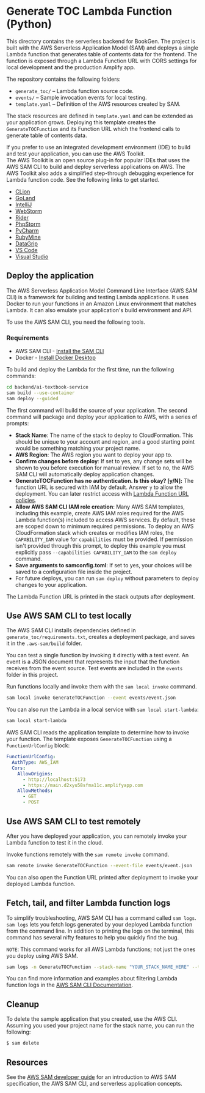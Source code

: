 # Generate TOC Lambda Function (Python)

This directory contains the serverless backend for BookGen.  The project is built
with the AWS Serverless Application Model (SAM) and deploys a single Lambda
function that generates table of contents data for the frontend.  The function is
exposed through a Lambda Function URL with CORS settings for local development
and the production Amplify app.

The repository contains the following folders:

- `generate_toc/` – Lambda function source code.
- `events/` – Sample invocation events for local testing.
- `template.yaml` – Definition of the AWS resources created by SAM.

The stack resources are defined in `template.yaml` and can be extended as your
application grows. Deploying this template creates the `GenerateTOCFunction` and
its Function URL which the frontend calls to generate table of contents data.

If you prefer to use an integrated development environment (IDE) to build and test your application, you can use the AWS Toolkit.  
The AWS Toolkit is an open source plug-in for popular IDEs that uses the AWS SAM CLI to build and deploy serverless applications on AWS. The AWS Toolkit also adds a simplified step-through debugging experience for Lambda function code. See the following links to get started.

- [CLion](https://docs.aws.amazon.com/toolkit-for-jetbrains/latest/userguide/welcome.html)
- [GoLand](https://docs.aws.amazon.com/toolkit-for-jetbrains/latest/userguide/welcome.html)
- [IntelliJ](https://docs.aws.amazon.com/toolkit-for-jetbrains/latest/userguide/welcome.html)
- [WebStorm](https://docs.aws.amazon.com/toolkit-for-jetbrains/latest/userguide/welcome.html)
- [Rider](https://docs.aws.amazon.com/toolkit-for-jetbrains/latest/userguide/welcome.html)
- [PhpStorm](https://docs.aws.amazon.com/toolkit-for-jetbrains/latest/userguide/welcome.html)
- [PyCharm](https://docs.aws.amazon.com/toolkit-for-jetbrains/latest/userguide/welcome.html)
- [RubyMine](https://docs.aws.amazon.com/toolkit-for-jetbrains/latest/userguide/welcome.html)
- [DataGrip](https://docs.aws.amazon.com/toolkit-for-jetbrains/latest/userguide/welcome.html)
- [VS Code](https://docs.aws.amazon.com/toolkit-for-vscode/latest/userguide/welcome.html)
- [Visual Studio](https://docs.aws.amazon.com/toolkit-for-visual-studio/latest/user-guide/welcome.html)

## Deploy the application

The AWS Serverless Application Model Command Line Interface (AWS SAM CLI) is a framework for building and testing Lambda applications. It uses Docker to run your functions in an Amazon Linux environment that matches Lambda. It can also emulate your application's build environment and API.

To use the AWS SAM CLI, you need the following tools.

### Requirements

- AWS SAM CLI - [Install the SAM CLI](https://docs.aws.amazon.com/serverless-application-model/latest/developerguide/serverless-sam-cli-install.html)
- Docker - [Install Docker Desktop](https://hub.docker.com/search/?type=edition&offering=community)

To build and deploy the Lambda for the first time, run the following commands:

```bash
cd backend/ai-textbook-service
sam build --use-container
sam deploy --guided
```

The first command will build the source of your application. The second command will package and deploy your application to AWS, with a series of prompts:

- **Stack Name**: The name of the stack to deploy to CloudFormation. This should be unique to your account and region, and a good starting point would be something matching your project name.
- **AWS Region**: The AWS region you want to deploy your app to.
- **Confirm changes before deploy**: If set to yes, any change sets will be shown to you before execution for manual review. If set to no, the AWS SAM CLI will automatically deploy application changes.
- **GenerateTOCFunction has no authentication. Is this okay? [y/N]:** The function URL is secured with IAM by default. Answer `y` to allow the deployment. You can later restrict access with [Lambda Function URL policies](https://docs.aws.amazon.com/lambda/latest/dg/urls-auth.html).
- **Allow AWS SAM CLI IAM role creation**: Many AWS SAM templates, including this example, create AWS IAM roles required for the AWS Lambda function(s) included to access AWS services. By default, these are scoped down to minimum required permissions. To deploy an AWS CloudFormation stack which creates or modifies IAM roles, the `CAPABILITY_IAM` value for `capabilities` must be provided. If permission isn't provided through this prompt, to deploy this example you must explicitly pass `--capabilities CAPABILITY_IAM` to the `sam deploy` command.
- **Save arguments to samconfig.toml**: If set to yes, your choices will be saved to a configuration file inside the project.
- For future deploys, you can run `sam deploy` without parameters to deploy changes to your application.

The Lambda Function URL is printed in the stack outputs after deployment.

## Use AWS SAM CLI to test locally

The AWS SAM CLI installs dependencies defined in `generate_toc/requirements.txt`, creates a deployment package, and saves it in the `.aws-sam/build` folder.

You can test a single function by invoking it directly with a test event. An event is a JSON document that represents the input that the function receives from the event source. Test events are included in the `events` folder in this project.

Run functions locally and invoke them with the `sam local invoke` command.

```bash
sam local invoke GenerateTOCFunction --event events/event.json
```

You can also run the Lambda in a local service with `sam local start-lambda`:

```bash
sam local start-lambda
```

AWS SAM CLI reads the application template to determine how to invoke your function. The template exposes `GenerateTOCFunction` using a `FunctionUrlConfig` block:

```yaml
FunctionUrlConfig:
  AuthType: AWS_IAM
  Cors:
    AllowOrigins:
      - http://localhost:5173
      - https://main.d2xyu58sfma11c.amplifyapp.com
    AllowMethods:
      - GET
      - POST
```

## Use AWS SAM CLI to test remotely

After you have deployed your application, you can remotely invoke your Lambda function to test it in the cloud.

Invoke functions remotely with the `sam remote invoke` command.

```bash
sam remote invoke GenerateTOCFunction --event-file events/event.json
```

You can also open the Function URL printed after deployment to invoke your deployed Lambda function.

## Fetch, tail, and filter Lambda function logs

To simplify troubleshooting, AWS SAM CLI has a command called `sam logs`. `sam logs` lets you fetch logs generated by your deployed Lambda function from the command line. In addition to printing the logs on the terminal, this command has several nifty features to help you quickly find the bug.

`NOTE`: This command works for all AWS Lambda functions; not just the ones you deploy using AWS SAM.

```bash
sam logs -n GenerateTOCFunction --stack-name "YOUR_STACK_NAME_HERE" --tail
```

You can find more information and examples about filtering Lambda function logs in the [AWS SAM CLI Documentation](https://docs.aws.amazon.com/serverless-application-model/latest/developerguide/serverless-sam-cli-logging.html).

## Cleanup

To delete the sample application that you created, use the AWS CLI. Assuming you used your project name for the stack name, you can run the following:

```bash
$ sam delete
```

## Resources

See the [AWS SAM developer guide](https://docs.aws.amazon.com/serverless-application-model/latest/developerguide/what-is-sam.html) for an introduction to AWS SAM specification, the AWS SAM CLI, and serverless application concepts.
